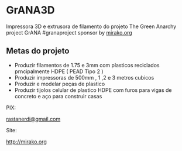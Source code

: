 # GrANA3D
Impressora 3D e extrusora de filamento do projeto The Green Anarchy project GrANA #granaproject sponsor by [mirako.org](http://mirako.org)

## Metas do projeto
- Produzir filamentos de 1.75 e 3mm com plasticos reciclados prncipalmente HDPE ( PEAD Tipo 2 )
- Produzir impressoras de 500mm , 1 ,2 e 3 metros cubicos
- Produzir e modelar peças de plastico
- Produzir tijolos celular de plastico HDPE com furos para vigas de concreto e aço para construir casas

PIX:

rastanerdi@gmail.com

Site:

http://mirako.org
